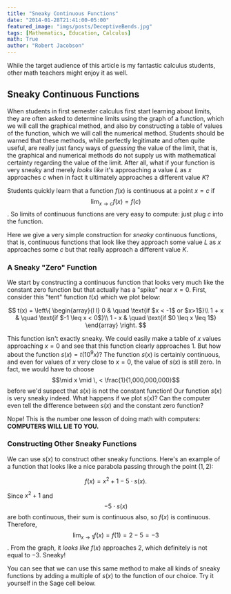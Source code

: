 ```yaml
---
title: "Sneaky Continuous Functions"
date: "2014-01-28T21:41:00-05:00"
featured_image: "imgs/posts/DeceptiveBends.jpg"
tags: [Mathematics, Education, Calculus]
math: True
author: "Robert Jacobson"
---
```


<script src="https://sagecell.sagemath.org/static/jquery.min.js"></script>
<script src="https://sagecell.sagemath.org/static/embedded_sagecell.js"></script>
<script>
// Make any div with class 'sage' a "minimal" Sage cell with "Plot it!" button.
sagecell.makeSagecell({inputLocation:  'div.sage',
                       evalButtonText: 'Plot it!'});
// Make *any* div with class 'compute' a Sage cell.
sagecell.makeSagecell({inputLocation: 'div.compute',
                       evalButtonText: 'Evaluate'});
</script>

While the target audience of this article is my fantastic calculus students, other math teachers might enjoy it as well.

## Sneaky Continuous Functions

When students in first semester calculus first start learning about limits, they are often asked to determine limits using the graph of a function, which we will call the graphical method, and also by constructing a table of values of the function, which we will call the numerical method. Students should be warned that these methods, while perfectly legitimate and often quite useful, are really just fancy ways of *guessing* the value of the limit, that is, the graphical and numerical methods do not supply us with mathematical certainty regarding the value of the limit. After all, what if your function is very sneaky and merely *looks like* it's approaching a value $L$ as $x$ approaches $c$ when in fact it ultimately approaches a different value $K$?<!--more-->

Students quickly learn that a function $f(x)$ is continuous at a point $x=c$ if $$\lim_{x\to c} f(x) = f(c)$$. So limits of continuous functions are very easy to compute: just plug $c$ into the function.

Here we give a very simple construction for *sneaky* continuous functions, that is, continuous functions that look like they approach some value $L$ as $x$ approaches some $c$ but that really approach a different value $K$.

### A Sneaky "Zero" Function

We start by constructing a continuous function that looks very much like the constant zero function but that actually has a "spike" near $x=0$. First, consider this "tent" function $t(x)$ which we plot below:

$$
t(x) = \left\{
  \begin{array}{l l}
    0 & \quad \text{if $x < -1$ or $x>1$}\\
    1 + x & \quad \text{if $-1 \leq x < 0$}\\
    1 - x & \quad \text{if $0 \leq x \leq 1$}
  \end{array} \right.
$$

<div class="sage">
<script type="text/x-sage">
def t(x):
    if x < -1 or x > 1:
        return 0
    elif x >= -1 and x < 0:
        return 1+x
    #else
    return 1 - x

plot(t, -4, 4, thickness=3)
</script>
</div>

This function isn't exactly sneaky. We could easily make a table of $x$ values approaching $x=0$ and see that this function clearly approaches $1$. But how about the function $s(x)=t(10^9x)$? The function $s(x)$ is certainly continuous, and even for values of $x$ very close to $x=0$, the value of $s(x)$ is still zero. In fact, we would have to choose $$\mid x \mid \, < \frac{1}{1,000,000,000}$$ before we'd suspect that $s(x)$ is not the constant function! Our function $s(x)$ is very sneaky indeed. What happens if we plot $s(x)$? Can the computer even tell the difference between $s(x)$ and the constant zero function?

<div class="sage">
<script type="text/x-sage">
def t(x):
    if x < -1 or x > 1:
        return 0
    elif x >= -1 and x < 0:
        return 1+x
    #else
    return 1 - x

s = lambda x: t(10^9*x)
plot(s, -4, 4, thickness=4)
</script>
</div>

Nope! This is the number one lesson of doing math with computers: **COMPUTERS WILL LIE TO YOU.**

### Constructing Other Sneaky Functions

We can use $s(x)$ to construct other sneaky functions. Here's an example of a function that looks like a nice parabola passing through the point $(1, 2)$:

$$
f(x) = x^2 + 1  -5\cdot s(x).
$$

<div class="sage">
<script type="text/x-sage">
def t(x):
    if x < -1 or x > 1:
        return 0
    elif x >= -1 and x < 0:
        return 1+x
    #else
    return 1 - x

s = lambda x: t(10^9*x)
plot(lambda x: x^2 + 1 - 5*s(x), -2, 2, thickness=3)
</script>
</div>

Since $x^2+1$ and $$-5\cdot s(x)$$ are both continuous, their sum is continuous also, so $f(x)$ is continuous. Therefore, $$\lim_{x\to 1} f(x) = f(1) = 2-5 = -3$$. From the graph, it *looks like* $f(x)$ approaches $2$, which definitely is not equal to $-3$. Sneaky!

You can see that we can use this same method to make all kinds of sneaky functions by adding a multiple of $s(x)$ to the function of our choice. Try it yourself in the Sage cell below.

<div class="compute">
<script type="text/x-sage">
def t(x):
    if x < -1 or x > 1:
        return 0
    elif x >= -1 and x < 0:
        return 1+x
    #else
    return 1 - x

s = lambda x: t(10^9*x)
f = lambda x: x^2 + 1 - 5*s(x)
plot(f, -2, 2, thickness=3)
</script>
</div>
